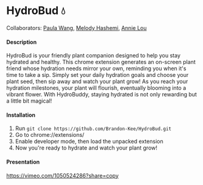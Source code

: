 # HydroBud 💧

Collaborators: <a href="https://github.com/paulatwang" target="_blank">Paula Wang</a>, <a href="https://github.com/melodyhashemi" target="_blank">Melody Hashemi</a>, <a href="https://github.com/annielouu" target="_blank">Annie Lou</a>  

#### Description
HydroBud is your friendly plant companion designed to help you stay hydrated and healthy. This chrome extension generates an on-screen plant friend whose hydration needs mirror your own, reminding you when it's time to take a sip. Simply set your daily hydration goals and choose your plant seed, then sip away and watch your plant grow! As you reach your hydration milestones, your plant will flourish, eventually blooming into a vibrant flower. With HydroBuddy, staying hydrated is not only rewarding but a little bit magical!

#### Installation 
1. Run `git clone https://github.com/Brandon-Kee/HydroBud.git`
2. Go to chrome://extensions/
3. Enable developer mode, then load the unpacked extension
4. Now you're ready to hydrate and watch your plant grow!

#### Presentation 
https://vimeo.com/1050524286?share=copy
